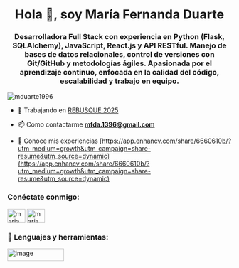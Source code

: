 <h1 align="center">Hola 👋, soy María Fernanda Duarte</h1>
<h3 align="center">Desarrolladora Full Stack con experiencia en Python (Flask, SQLAlchemy), JavaScript, React.js y API RESTful. Manejo de bases de datos relacionales, control de versiones con Git/GitHub y metodologías ágiles. Apasionada por el aprendizaje continuo, enfocada en la calidad del código, escalabilidad y trabajo en equipo.</h3>

<p align="left"> <img src="https://komarev.com/ghpvc/?username=mduarte1996&label=Profile%20views&color=0e75b6&style=flat" alt="mduarte1996" /> </p>

- 🔭 Trabajando en [REBUSQUE 2025](https://github.com/rebusque2025/rebusque2025)

- 📫 Cómo contactarme **mfda.1396@gmail.com**

- 📄 Conoce mis experiencias [https://app.enhancv.com/share/6660610b/?utm_medium=growth&utm_campaign=share-resume&utm_source=dynamic](https://app.enhancv.com/share/6660610b/?utm_medium=growth&utm_campaign=share-resume&utm_source=dynamic)

<h3 align="left">Conéctate conmigo:</h3>
<p align="left">
<a href="https://linkedin.com/in/maria fernanda duarte" target="blank"><img align="center" src="https://raw.githubusercontent.com/rahuldkjain/github-profile-readme-generator/master/src/images/icons/Social/linked-in-alt.svg" alt="maria fernanda duarte" height="30" width="40" /></a>
<a href="https://fb.com/maria fernanda duarte" target="blank"><img align="center" src="https://raw.githubusercontent.com/rahuldkjain/github-profile-readme-generator/master/src/images/icons/Social/facebook.svg" alt="maria fernanda duarte" height="30" width="40" /></a>
</p>

<h3 align="left"> 🚀 Lenguajes y herramientas:</h3>
<img width="127" height="28" alt="image" src="https://github.com/user-attachments/assets/ced4ca94-7c9c-4b28-a833-ee70a1bede97" />





<!--
**mduarte1996/mduarte1996** is a ✨ _special_ ✨ repository because its `README.md` (this file) appears on your GitHub profile.

Here are some ideas to get you started:

- 🔭 I’m currently working on ...
- 🌱 I’m currently learning ...
- 👯 I’m looking to collaborate on ...
- 🤔 I’m looking for help with ...
- 💬 Ask me about ...
- 📫 How to reach me: ...
- 😄 Pronouns: ...
- ⚡ Fun fact: ...
-->
